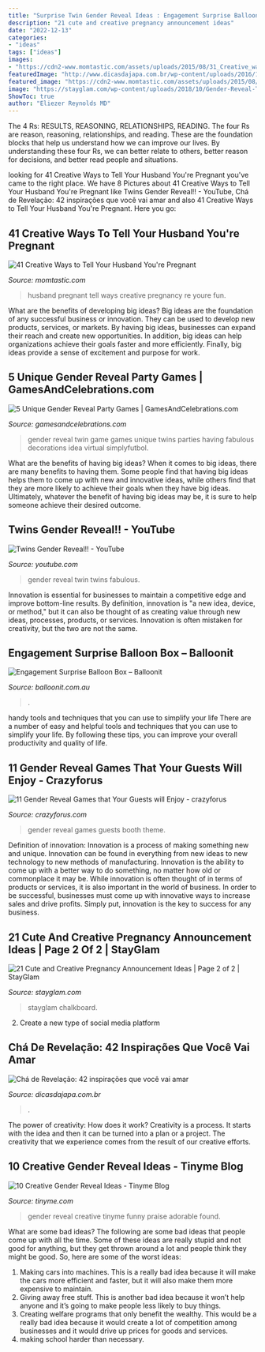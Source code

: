 ```yaml
---
title: "Surprise Twin Gender Reveal Ideas : Engagement Surprise Balloon Box – Balloonit"
description: "21 cute and creative pregnancy announcement ideas"
date: "2022-12-13"
categories:
- "ideas"
tags: ["ideas"]
images:
- "https://cdn2-www.momtastic.com/assets/uploads/2015/08/31_Creative_ways_to_tell_your_husband_you_are_pregnant.jpg"
featuredImage: "http://www.dicasdajapa.com.br/wp-content/uploads/2016/10/mesa-simples-cha-de-revelacao.jpg"
featured_image: "https://cdn2-www.momtastic.com/assets/uploads/2015/08/31_Creative_ways_to_tell_your_husband_you_are_pregnant.jpg"
image: "https://stayglam.com/wp-content/uploads/2018/10/Gender-Reveal-Theme-Photo-Booth.jpg"
ShowToc: true
author: "Eliezer Reynolds MD"
---
```



The 4 Rs: RESULTS, REASONING, RELATIONSHIPS, READING.
The four Rs are reason, reasoning, relationships, and reading. These are the foundation blocks that help us understand how we can improve our lives. By understanding these four Rs, we can better relate to others, better reason for decisions, and better read people and situations.

	

		
looking for 41 Creative Ways to Tell Your Husband You&#039;re Pregnant you've came to the right place. We have 8 Pictures about 41 Creative Ways to Tell Your Husband You&#039;re Pregnant like Twins Gender Reveal!! - YouTube, Chá de Revelação: 42 inspirações que você vai amar and also 41 Creative Ways to Tell Your Husband You&#039;re Pregnant. Here you go:
		
    
## 41 Creative Ways To Tell Your Husband You&#039;re Pregnant

<img loading=lazy src="https://cdn2-www.momtastic.com/assets/uploads/2015/08/31_Creative_ways_to_tell_your_husband_you_are_pregnant.jpg" onerror="this.onerror=null;this.src='https://tse3.mm.bing.net/th?id=OIP.NLzKh9nSokF3TE_s-37FfgHaQr&amp;pid=15.1';" alt="41 Creative Ways to Tell Your Husband You&#039;re Pregnant">

_Source: momtastic.com_

>husband pregnant tell ways creative pregnancy re youre fun. 

	

What are the benefits of developing big ideas?
Big ideas are the foundation of any successful business or innovation. They can be used to develop new products, services, or markets. By having big ideas, businesses can expand their reach and create new opportunities. In addition, big ideas can help organizations achieve their goals faster and more efficiently. Finally, big ideas provide a sense of excitement and purpose for work.

    
## 5 Unique Gender Reveal Party Games | GamesAndCelebrations.com

<img loading=lazy src="https://www.gamesandcelebrations.com/wp-content/uploads/2017/11/Baby-Gender-Reveal-Party-Game-Ideas.jpg" onerror="this.onerror=null;this.src='https://tse4.mm.bing.net/th?id=OIP.z4JU-5pxHMcE_W9qf8qJngHaFu&amp;pid=15.1';" alt="5 Unique Gender Reveal Party Games | GamesAndCelebrations.com">

_Source: gamesandcelebrations.com_

>gender reveal twin game games unique twins parties having fabulous decorations idea virtual simplyfutbol. 

	

What are the benefits of having big ideas?
When it comes to big ideas, there are many benefits to having them. Some people find that having big ideas helps them to come up with new and innovative ideas, while others find that they are more likely to achieve their goals when they have big ideas. Ultimately, whatever the benefit of having big ideas may be, it is sure to help someone achieve their desired outcome.

    
## Twins Gender Reveal!! - YouTube

<img loading=lazy src="https://i.ytimg.com/vi/VnecpmTTL3U/maxresdefault.jpg" onerror="this.onerror=null;this.src='https://tse2.mm.bing.net/th?id=OIP.9ZDZd6JhC-nKrDFO2KhT7QHaEK&amp;pid=15.1';" alt="Twins Gender Reveal!! - YouTube">

_Source: youtube.com_

>gender reveal twin twins fabulous. 

	

Innovation is essential for businesses to maintain a competitive edge and improve bottom-line results. By definition, innovation is "a new idea, device, or method," but it can also be thought of as creating value through new ideas, processes, products, or services. Innovation is often mistaken for creativity, but the two are not the same.

    
## Engagement Surprise Balloon Box – Balloonit

<img loading=lazy src="https://cdn.shopify.com/s/files/1/2724/4410/products/image_634772b2-181d-4ee0-9833-18e47bdfc1c7_2048x.jpg?v=1558218967" onerror="this.onerror=null;this.src='https://tse2.mm.bing.net/th?id=OIP.G-jvynlzsYBfjuECSuZAXgHaHa&amp;pid=15.1';" alt="Engagement Surprise Balloon Box – Balloonit">

_Source: balloonit.com.au_

>. 

	

handy tools and techniques that you can use to simplify your life
There are a number of easy and helpful tools and techniques that you can use to simplify your life. By following these tips, you can improve your overall productivity and quality of life.

    
## 11 Gender Reveal Games That Your Guests Will Enjoy - Crazyforus

<img loading=lazy src="https://stayglam.com/wp-content/uploads/2018/10/Gender-Reveal-Theme-Photo-Booth.jpg" onerror="this.onerror=null;this.src='https://tse3.mm.bing.net/th?id=OIP.JLoG-lUUccfbYh7CCDQY1AHaHa&amp;pid=15.1';" alt="11 Gender Reveal Games that Your Guests will Enjoy - crazyforus">

_Source: crazyforus.com_

>gender reveal games guests booth theme. 

	

Definition of innovation:
Innovation is a process of making something new and unique. Innovation can be found in everything from new ideas to new technology to new methods of manufacturing. Innovation is the ability to come up with a better way to do something, no matter how old or commonplace it may be.
While innovation is often thought of in terms of products or services, it is also important in the world of business. In order to be successful, businesses must come up with innovative ways to increase sales and drive profits. Simply put, innovation is the key to success for any business.

    
## 21 Cute And Creative Pregnancy Announcement Ideas | Page 2 Of 2 | StayGlam

<img loading=lazy src="https://stayglam.com/wp-content/uploads/2017/02/nessabreannn_16583691_992823674230545_2745428333524156416_n.jpg" onerror="this.onerror=null;this.src='https://tse4.mm.bing.net/th?id=OIP.nPqorvJJicUWB8xCRpiGEAHaHa&amp;pid=15.1';" alt="21 Cute and Creative Pregnancy Announcement Ideas | Page 2 of 2 | StayGlam">

_Source: stayglam.com_

>stayglam chalkboard. 

	

2. Create a new type of social media platform

    
## Chá De Revelação: 42 Inspirações Que Você Vai Amar

<img loading=lazy src="http://www.dicasdajapa.com.br/wp-content/uploads/2016/10/mesa-simples-cha-de-revelacao.jpg" onerror="this.onerror=null;this.src='https://tse2.mm.bing.net/th?id=OIP.JVaqYtpqBM_jOehwmtgTRQHaNK&amp;pid=15.1';" alt="Chá de Revelação: 42 inspirações que você vai amar">

_Source: dicasdajapa.com.br_

>. 

	

The power of creativity: How does it work?
Creativity is a process. It starts with the idea and then it can be turned into a plan or a project. The creativity that we experience comes from the result of our creative efforts.

    
## 10 Creative Gender Reveal Ideas - Tinyme Blog

<img loading=lazy src="https://www.tinyme.com/blog/wp-content/uploads/10-creative-gender-reveal-ideas/10-Creative-Gender-Reveal-Ideas-8.jpg" onerror="this.onerror=null;this.src='https://tse3.mm.bing.net/th?id=OIP.cwGGuBv8zJ_Z36RX2bOyJwHaLG&amp;pid=15.1';" alt="10 Creative Gender Reveal Ideas - Tinyme Blog">

_Source: tinyme.com_

>gender reveal creative tinyme funny praise adorable found. 

	

What are some bad ideas?
The following are some bad ideas that people come up with all the time. Some of these ideas are really stupid and not good for anything, but they get thrown around a lot and people think they might be good. So, here are some of the worst ideas:
1) Making cars into machines. This is a really bad idea because it will make the cars more efficient and faster, but it will also make them more expensive to maintain.
2) Giving away free stuff. This is another bad idea because it won’t help anyone and it’s going to make people less likely to buy things.
3) Creating welfare programs that only benefit the wealthy. This would be a really bad idea because it would create a lot of competition among businesses and it would drive up prices for goods and services.
4) making school harder than necessary.

